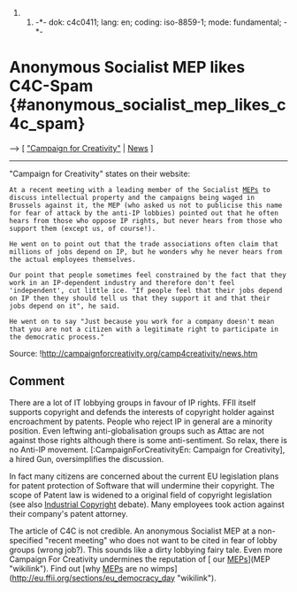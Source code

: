1.  1.  -\*- dok: c4c0411; lang: en; coding: iso-8859-1; mode:
        fundamental; -\*-

# Anonymous Socialist MEP likes C4C-Spam {#anonymous_socialist_mep_likes_c4c_spam}

\--\> \[ [ \"Campaign for
Creativity\"](CampaignForCreativityEn "wikilink") \| [
News](SwpatcninoEn "wikilink") \]

------------------------------------------------------------------------

\"Campaign for Creativity\" states on their website:

`At a recent meeting with a leading member of the Socialist `[`MEPs`](MEPs "wikilink")` to`\
`discuss intellectual property and the campaigns being waged in`\
`Brussels against it, the MEP (who asked us not to publicise this name`\
`for fear of attack by the anti-IP lobbies) pointed out that he often`\
`hears from those who oppose IP rights, but never hears from those who`\
`support them (except us, of course!).`

`He went on to point out that the trade associations often claim that`\
`millions of jobs depend on IP, but he wonders why he never hears from`\
`the actual employees themselves.`

`Our point that people sometimes feel constrained by the fact that they`\
`work in an IP-dependent industry and therefore don't feel`\
`'independent', cut little ice. "If people feel that their jobs depend`\
`on IP then they should tell us that they support it and that their`\
`jobs depend on it", he said.`

`He went on to say "Just because you work for a company doesn't mean`\
`that you are not a citizen with a legitimate right to participate in`\
`the democratic process."`

Source: !http://campaignforcreativity.org/camp4creativity/news.htm

## Comment

There are a lot of IT lobbying groups in favour of IP rights. FFII
itself supports copyright and defends the interests of copyright holder
against encroachment by patents. People who reject IP in general are a
minority position. Even leftwing anti-globalisation groups such as Attac
are not against those rights although there is some anti-sentiment. So
relax, there is no Anti-IP movement. \[:CampaignForCreativityEn:
Campaign for Creativity\], a hired Gun, oversimplifies the discussion.

In fact many citizens are concerned about the current EU legislation
plans for patent protection of Software that will undermine their
copyright. The scope of Patent law is widened to a original field of
copyright legislation (see also [ Industrial
Copyright](IndpropEn "wikilink") debate). Many employees took action
against their company\'s patent attorney.

The article of C4C is not credible. An anonymous Socialist MEP at a
non-specified \"recent meeting\" who does not want to be cited in fear
of lobby groups (wrong job?). This sounds like a dirty lobbying fairy
tale. Even more Campaign For Creativity undermines the reputation of [
our [MEPs](MEPs "wikilink")](MEP "wikilink"). Find out [why
[MEPs](MEPs "wikilink") are no
wimps](http://eu.ffii.org/sections/eu_democracy_day "wikilink").
